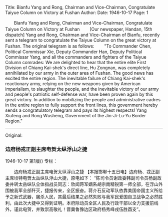 Title: Bianfu Yang and Rong, Chairman and Vice-Chairman, Congratulate Taiyue Column on Victory at Fushan
Author:
Date: 1946-10-17
Page: 1

　　Bianfu Yang and Rong, Chairman and Vice-Chairman, Congratulate Taiyue Column on Victory at Fushan
　　[Our newspaper, Handan, 15th dispatch] Yang and Rong, Chairman and Vice-Chairman of Bianfu, recently sent a telegram to congratulate the Taiyue Column on the great victory at Fushan. The original telegram is as follows:
　　"To Commander Chen, Political Commissar Xie, Deputy Commander Han, Deputy Political Commissar Yang, and all the commanders and fighters of the Taiyue Column comrades: We are delighted to hear that the entire elite First Division of Chiang Kai-shek's direct line, Hu Zongnan, was completely annihilated by our army in the outer area of Fushan. The good news has excited the entire region. The inevitable failure of Chiang Kai-shek's reactionary army, relying on the new weapons given by American imperialism, to slaughter the people, and the inevitable victory of our army and people's patriotic self-defense war, have been proven again by this great victory. In addition to mobilizing the people and administrative cadres in the entire region to fully support the front lines, this government hereby sends a congratulatory telegram and pays its highest respects! Yang Xiufeng and Rong Wusheng, Government of the Jin-Ji-Lu-Yu Border Region."



<hr /> 

Original: 


### 边府杨戎正副主席电贺太纵浮山之捷

1946-10-17
第1版()
专栏：

　　边府杨戎正副主席电贺太纵浮山之捷
    【本报邯郸十五日电】边府杨、戎正副主席顷特电贺太岳纵队浮山大捷，原电如下：
    “陈司令员谢政委韩副司令员杨副政委并转太岳纵队全体指战员同志：欣闻蒋军嫡系胡宗南精锐第一师全部，在浮山外围被我军全部歼灭，捷报传来，全区振奋。蒋介石反动军队依靠美国帝国主义所给予之新式武器，屠杀人民，其最后结果之必然失败与我军民爱国自卫战争之必然胜利，由此次大捷中又得到证明。本府除动员全区人民及行政干部以全力支援前线外，谨此电贺，并致崇高敬礼！晋冀鲁豫边区政府杨秀峰戎伍胜酉支”。
